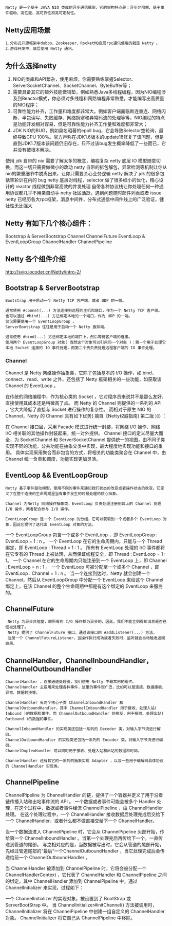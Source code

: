 
## 
    Netty 是一个基于 JAVA NIO 类库的异步通信框架，它的架构特点是：异步非阻塞、基于事件驱动、高性能、高可靠性和高可定制性。

## Netty应用场景

    1.分布式开源框架中dubbo、Zookeeper、RocketMQ底层rpc通讯使用的就是 Netty 。
    2.游戏开发中，底层使用 Netty 通讯。

## 为什么选择netty

1) NIO的类库和API繁杂，使用麻烦，你需要熟练掌握Selector、ServerSocketChannel、SocketChannel、ByteBuffer等；
2) 需要具备其它的额外技能做铺垫，例如熟悉Java多线程编程，因为NIO编程涉及到Reactor模式，你必须对多线程和网路编程非常熟悉，才能编写出高质量的NIO程序；
3) 可靠性能力补齐，工作量和难度都非常大。例如客户端面临断连重连、网络闪断、半包读写、失败缓存、网络拥塞和异常码流的处理等等，NIO编程的特点是功能开发相对容易，但是可靠性能力补齐工作量和难度都非常大；
4) JDK NIO的BUG，例如臭名昭著的epoll bug，它会导致Selector空轮询，最终导致CPU 100%。官方声称在JDK1.6版本的update18修复了该问题，但是直到JDK1.7版本该问题仍旧存在，只不过该bug发生概率降低了一些而已，它并没有被根本解决。



使用 jdk 自带的 nio 需要了解太多的概念，编程复杂
netty 底层 IO 模型随意切换，而这一切只需要做微小的改动
netty 自带的拆包解包，异常检测等机制让你从nio的繁重细节中脱离出来，让你只需要关心业务逻辑
netty 解决了 jdk 的很多包括空轮训在内的 bug
netty 底层对线程，selector 做了很多细小的优化，精心设计的 reactor 线程做到非常高效的并发处理
自带各种协议栈让你处理任何一种通用协议都几乎不用亲自动手
netty 社区活跃，遇到问题随时邮件列表或者 issue
netty 已经历各大rpc框架，消息中间件，分布式通信中间件线上的广泛验证，健壮性无比强大



## Netty 有如下几个核心组件：

Bootstrap & ServerBootstrap
Channel
ChannelFuture
EventLoop & EventLoopGroup
ChannelHandler
ChannelPipeline

## Netty 各个组件介绍

http://svip.iocoder.cn/Netty/intro-2/


## Bootstrap & ServerBootstrap

    Bootstrap 用于启动一个 Netty TCP 客户端，或者 UDP 的一端。

    通常使用 #connet(...) 方法连接到远程的主机和端口，作为一个 Netty TCP 客户端。
    也可以通过 #bind(...) 方法绑定本地的一个端口，作为 UDP 的一端。
    仅仅需要使用一个 EventLoopGroup 。
    ServerBootstrap 往往是用于启动一个 Netty 服务端。

    通常使用 #bind(...) 方法绑定本地的端口上，然后等待客户端的连接。
    使用两个 EventLoopGroup 对象( 当然这个对象可以引用同一个对象 )：第一个用于处理它本地 Socket 连接的 IO 事件处理，而第二个责负责处理远程客户端的 IO 事件处理。


### Channel

   Channel 是 Netty 网络操作抽象类，它除了包括基本的 I/O 操作，如 bind、connect、read、write 之外，还包括了 Netty 框架相关的一些功能，如获取该 Channel 的 EventLoop 。

   在传统的网络编程中，作为核心类的 Socket ，它对程序员来说并不是那么友好，直接使用其成本还是稍微高了点。
   而 Netty 的 Channel 则提供的一系列的 API ，它大大降低了直接与 Socket 进行操作的复杂性。
   而相对于原生 NIO 的 Channel，Netty 的 Channel 具有如下优势( 摘自《Netty权威指南( 第二版 )》) ：

   在 Channel 接口层，采用 Facade 模式进行统一封装，将网络 I/O 操作、网络 I/O 相关联的其他操作封装起来，统一对外提供。
   Channel 接口的定义尽量大而全，为 SocketChannel 和 ServerSocketChannel 提供统一的视图，由不同子类实现不同的功能，公共功能在抽象父类中实现，最大程度地实现功能和接口的重用。
   具体实现采用聚合而非包含的方式，将相关的功能类聚合在 Channel 中，由 Channel 统一负责和调度，功能实现更加灵活。


 ## EventLoop && EventLoopGroup
    Netty 基于事件驱动模型，使用不同的事件来通知我们状态的改变或者操作状态的改变。它定义了在整个连接的生命周期里当有事件发生的时候处理的核心抽象。

    Channel 为Netty 网络操作抽象类，EventLoop 负责处理注册到其上的 Channel 处理 I/O 操作，两者配合参与 I/O 操作。

    EventLoopGroup 是一个 EventLoop 的分组，它可以获取到一个或者多个 EventLoop 对象，因此它提供了迭代出 EventLoop 对象的方法。

   一个 EventLoopGroup 包含一个或多个 EventLoop ，即 EventLoopGroup : EventLoop = 1 : n 。
   一个 EventLoop 在它的生命周期内，只能与一个 Thread 绑定，即 EventLoop : Thread = 1 : 1 。
   所有有 EventLoop 处理的 I/O 事件都将在它专有的 Thread 上被处理，从而保证线程安全，即 Thread : EventLoop = 1 : 1。
   一个 Channel 在它的生命周期内只能注册到一个 EventLoop 上，即 Channel : EventLoop = n : 1 。
   一个 EventLoop 可被分配至一个或多个 Channel ，即 EventLoop : Channel = 1 : n 。
   当一个连接到达时，Netty 就会创建一个 Channel，然后从 EventLoopGroup 中分配一个 EventLoop 来给这个 Channel 绑定上，在该 Channel 的整个生命周期中都是有这个绑定的 EventLoop 来服务的。


 ## ChannelFuture
     Netty 为异步非阻塞，即所有的 I/O 操作都为异步的，因此，我们不能立刻得知消息是否已经被处理了。
     Netty 提供了 ChannelFuture 接口，通过该接口的 #addListener(...) 方法，
     注册一个 ChannelFutureListener，当操作执行成功或者失败时，监听就会自动触发返回结果。


## ChannelHandler，ChannelInboundHandler，ChannelOutboundHandler
    ChannelHandler ，连接通道处理器，我们使用 Netty 中最常用的组件。ChannelHandler 主要用来处理各种事件，这里的事件很广泛，比如可以是连接、数据接收、异常、数据转换等。

    ChannelHandler 有两个核心子类 ChannelInboundHandler 和 ChannelOutboundHandler，其中 ChannelInboundHandler 用于接收、处理入站( Inbound )的数据和事件，而 ChannelOutboundHandler 则相反，用于接收、处理出站( Outbound )的数据和事件。

    ChannelInboundHandler 的实现类还包括一系列的 Decoder 类，对输入字节流进行解码。
    ChannelOutboundHandler 的实现类还包括一系列的 Encoder 类，对输入字节流进行编码。
    ChannelDuplexHandler 可以同时用于接收、处理入站和出站的数据和时间。

    ChannelHandler 还有其它的一系列的抽象实现 Adapter ，以及一些用于编解码具体协议的 ChannelHandler 实现类。


## ChannelPipeline
 ChannelPipeline 为 ChannelHandler 的链，提供了一个容器并定义了用于沿着链传播入站和出站事件流的 API 。
 一个数据或者事件可能会被多个 Handler 处理，在这个过程中，数据或者事件经流 ChannelPipeline ，由 ChannelHandler 处理。
 在这个处理过程中，一个 ChannelHandler 接收数据后处理完成后交给下一个 ChannelHandler，或者什么都不做直接交给下一个 ChannelHandler。

 当一个数据流进入 ChannelPipeline 时，它会从 ChannelPipeline 头部开始，传给第一个 ChannelInboundHandler 。当第一个处理完后再传给下一个，一直传递到管道的尾部。
 与之相对应的是，当数据被写出时，它会从管道的尾部开始，先经过管道尾部的“最后”一个ChannelOutboundHandler ，当它处理完成后会传递给前一个 ChannelOutboundHandler 。


 当 ChannelHandler 被添加到 ChannelPipeline 时，它将会被分配一个 ChannelHandlerContext ，它代表了 ChannelHandler 和 ChannelPipeline 之间的绑定。其中 ChannelHandler 添加到 ChannelPipeline 中，通过 ChannelInitializer 来实现，过程如下：

 一个 ChannelInitializer 的实现对象，被设置到了 BootStrap 或 ServerBootStrap 中。
 当 ChannelInitializer#initChannel() 方法被调用时，ChannelInitializer 将在 ChannelPipeline 中创建一组自定义的 ChannelHandler 对象。
 ChannelInitializer 将它自己从 ChannelPipeline 中移除。
